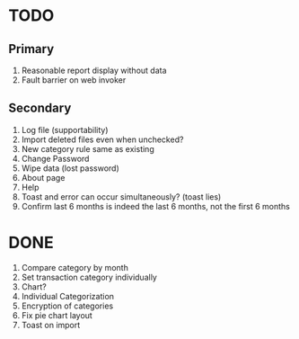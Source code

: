 
# TODO

## Primary

1. Reasonable report display without data
1. Fault barrier on web invoker

## Secondary

1. Log file (supportability)
1. Import deleted files even when unchecked?
1. New category rule same as existing
1. Change Password
1. Wipe data (lost password)
1. About page
1. Help
1. Toast and error can occur simultaneously? (toast lies)
1. Confirm last 6 months is indeed the last 6 months, not the first 6 months

# DONE

1. Compare category by month
1. Set transaction category individually
1. Chart?
1. Individual Categorization
1. Encryption of categories
1. Fix pie chart layout
1. Toast on import